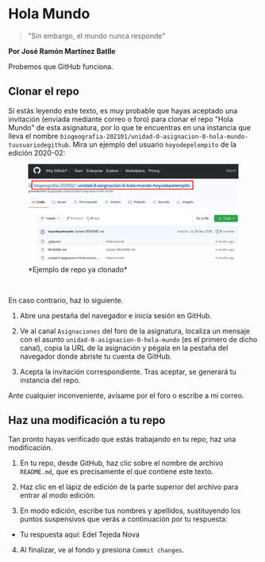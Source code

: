 # Hola Mundo

> "Sin embargo, el mundo nunca responde"

**Por José Ramón Martínez Batlle**

Probemos que GitHub funciona.

## Clonar el repo

Si estás leyendo este texto, es muy probable que hayas aceptado una invitación (enviada mediante correo o foro) para clonar el repo "Hola Mundo" de esta asignatura, por lo que te encuentras en una instancia que lleva el nombre `biogeografia-202101/unidad-0-asignacion-0-hola-mundo-tuusuariodegithub`. Mira un ejemplo del usuario `hoyodepelempito` de la edición 2020-02:

<figure>
    <img src="ejemplo_repo_clonado.jpg" width="600"/>
    <figcaption>*Ejemplo de repo ya clonado*</figcaption>
</figure>

<br>

En caso contrario, haz lo siguiente. 

1. Abre una pestaña del navegador e inicia sesión en GitHub.

2. Ve al canal `Asignaciones` del foro de la asignatura, localiza un mensaje con el asunto `unidad-0-asignacion-0-hola-mundo` (es el primero de dicho canal), copia la URL de la asignación y pégala en la pestaña del navegador donde abriste tu cuenta de GitHub.

3. Acepta la invitación correspondiente. Tras aceptar, se generará tu instancia del repo.

Ante cualquier inconveniente, avísame por el foro o escribe a mi correo.

## Haz una modificación a tu repo

Tan pronto hayas verificado que estás trabajando en tu repo, haz una modificación.

1. En tu repo, desde GitHub, haz clic sobre el nombre de archivo `README.md`, que es precisamente el que contiene este texto.

2. Haz clic en el lápiz de edición de la parte superior del archivo para entrar al modo edición.

3. En modo edición, escribe tus nombres y apellidos, sustituyendo los puntos suspensivos que verás a continuación por tu respuesta:

  * Tu respuesta aquí: Edel Tejeda Nova
  
4. Al finalizar, ve al fondo y presiona `Commit changes`.
